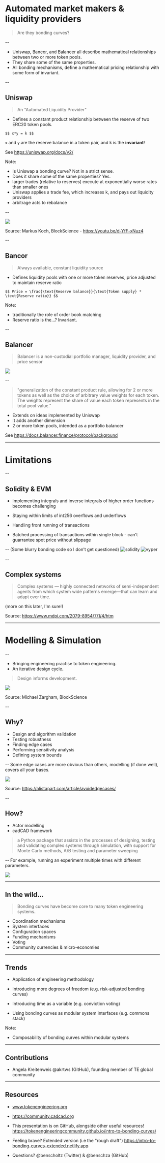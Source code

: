 # Automated market makers & liquidity providers
> Are they bonding curves?

--
* Uniswap, Bancor, and Balancer all describe mathematical relationships between two or more token pools.
* They share some of the same properties.
* All bonding mechanisms, define a mathematical pricing relationship with some form of invariant.

--
## Uniswap
> An "Automated Liquidity Provider"
* Defines a constant product relationship between the reserve of two ERC20 token pools.

``$$
x*y = k
$$``

`x` and `y` are the reserve balance in a token pair, and k is the **invariant**!

See https://uniswap.org/docs/v2/

Note:
* Is Uniswap a bonding curve? Not in a strict sense.
* Does it share some of the same properties? Yes.
* larger trades (relative to reserves) execute at exponentially worse rates than smaller ones
* Uniswap applies a trade fee, which increases k, and pays out liquidity providers
* arbitrage acts to rebalance

--
<p class="stretch"><img src="./assets/uniswap.png"></p>

Source:  Markus Koch, BlockScience - https://youtu.be/d-YfF-xNuz4

--
## Bancor
> Always available, constant liquidity source
* Defines liquidity pools with one or more token reserves, price adjusted to maintain reserve ratio

``$$
Price = \frac{\text{Reserve balance}}{\text{Token supply} * \text{Reserve ratio}}
$$``

Note:
* traditionally the role of order book matching
* Reserve ratio is the...? Invariant.

--
## Balancer
> Balancer is a non-custodial portfolio manager, liquidity provider, and price sensor

<p class="stretch"><img src="./assets/balancer.png"></p>

--
> "generalization of the constant product rule, allowing for 2 or more tokens as well as the choice of arbitrary value weights for each token. The weights represent the share of value each token represents in the total pool value."

* Extends on ideas implemented by Uniswap
* It adds another dimension
* 2 or more token pools, intended as a portfolio balancer

See https://docs.balancer.finance/protocol/background

---

# Limitations

--
## Solidity & EVM
* Implementing integrals and inverse integrals of higher order functions becomes challenging

* Staying within limits of int256 overflows and underflows

* Handling front running of transactions

* Batched processing of transactions within single block - can't guarrantee spot price without slippage

--
(Some blurry bonding code so I don't get questioned)
![solidity](./assets/solidity.png)
![vyper](./assets/vyper.png)

--
## Complex systems

> Complex systems — highly connected networks of semi-independent agents from which system wide patterns emerge—that can learn and adapt over time.
<!-- * Human social systems … capable of independent spontaneous, self-organization. -->
<!-- * Agents whose interactions result in self-organization, emergence, and adaptation. -->

(more on this later, I'm sure!)

Source: https://www.mdpi.com/2079-8954/7/1/4/htm

---
# Modelling & Simulation

--
* Bringing engineering practise to token engineering.
* An iterative design cycle.

> Design informs development.

<p class="stretch"><img src="./assets/design-development.png"></p>

Source: Michael Zargham, BlockScience

--
## Why?
* Design and algorithm validation
* Testing robustness
* Finding edge cases
* Performing sensitivity analysis
* Defining system bounds

--
Some edge cases are more obvious than others, modelling (if done well), covers all your bases.
<p class="stretch"><img src="./assets/avoid-edge-cases.jpg"></p>

Source: https://alistapart.com/article/avoidedgecases/

--
## How?
* Actor modelling
* cadCAD framework

> a Python package that assists in the processes of designing, testing and validating complex systems through simulation, with support for Monte Carlo methods, A/B testing and parameter sweeping

--
For example, running an experiment multiple times with different parameters.

<p class="stretch"><img src="./assets/parameter-sweep.png"></p>

---
## In the wild...
> Bonding curves have become core to many token engineering systems.

* Coordination mechanisms
* System interfaces
* Configuration spaces
* Funding mechanisms
* Voting
* Community currencies & micro-economies

<!-- --
* Commons Stack conviction voting
* Molecule markets
* SourceCred
* IXO Impact Bonds -->

---
## Trends
* Application of engineering methodology

* Introducing more degrees of freedom (e.g. risk-adjusted bonding curves)

* Introducing time as a variable (e.g. conviction voting)

* Using bonding curves as modular system interfaces (e.g. commons stack)

Note:
* Composability of bonding curves within modular systems

---
## Contributions
* Angela Kreitenweis @akrtws (GitHub), founding member of TE global community

---
## Resources
* www.tokenengineering.org
* https://community.cadcad.org

* This presentation is on GitHub, alongside other useful resources! https://tokenengineeringcommunity.github.io/intro-to-bonding-curves/

* Feeling brave? Extended version (i.e the "rough draft") https://intro-to-bonding-curves-extended.netlify.app

* Questions? @benscholtz (Twitter) & @benschza (GitHub)
